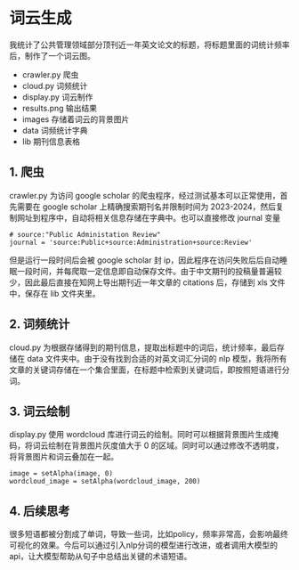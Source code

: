 # 词云生成

我统计了公共管理领域部分顶刊近一年英文论文的标题，将标题里面的词统计频率后，制作了一个词云图。

- crawler.py 爬虫
- cloud.py 词频统计
- display.py 词云制作
- results.png 输出结果
- images 存储着词云的背景图片
- data 词频统计字典
- lib 期刊信息表格

## 1. 爬虫

crawler.py 为访问 google scholar 的爬虫程序，经过测试基本可以正常使用，首先需要在 google scholar 上精确搜索期刊名并限制时间为 2023-2024，然后复制网址到程序中，自动将相关信息存储在字典中。也可以直接修改 journal 变量

```
# source:"Public Administation Review"
journal = 'source:Public+source:Administration+source:Review'
```

但是运行一段时间后会被 google scholar 封 ip，因此程序在访问失败后后自动睡眠一段时间，并每爬取一定信息即自动保存文件。由于中文期刊的投稿量普遍较少，因此最后直接在知网上导出期刊近一年文章的 citations 后，存储到 xls 文件中，保存在 lib 文件夹里。

## 2. 词频统计

cloud.py 为根据存储得到的期刊信息，提取出标题中的词后，统计频率，最后存储在 data 文件夹中。由于没有找到合适的对英文词汇分词的 nlp 模型，我将所有文章的关键词存储在一个集合里面，在标题中检索到关键词后，即按照短语进行分词。

## 3. 词云绘制

display.py 使用 wordcloud 库进行词云的绘制。同时可以根据背景图片生成掩码，将词云绘制在背景图片灰度值大于 0 的区域。同时可以通过修改不透明度，将背景图片和词云叠加在一起。

```
image = setAlpha(image, 0)
wordcloud_image = setAlpha(wordcloud_image, 200)
```

## 4. 后续思考
很多短语都被分割成了单词，导致一些词，比如policy，频率非常高，会影响最终可视化的效果。今后可以通过引入nlp分词的模型进行改进，或者调用大模型的api，让大模型帮助从句子中总结出关键的术语短语。
